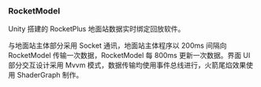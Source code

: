 ### RocketModel

Unity 搭建的 RocketPlus 地面站数据实时绑定回放软件。

与地面站主体部分采用 Socket 通讯，地面站主体程序以 200ms 间隔向 RocketModel 传输一次数据，RocketModel 每 800ms 更新一次数据。界面 UI 部分交互设计采用 Mvvm 模式，数据传输均使用事件总线进行，火箭尾焰效果使用 ShaderGraph 制作。

